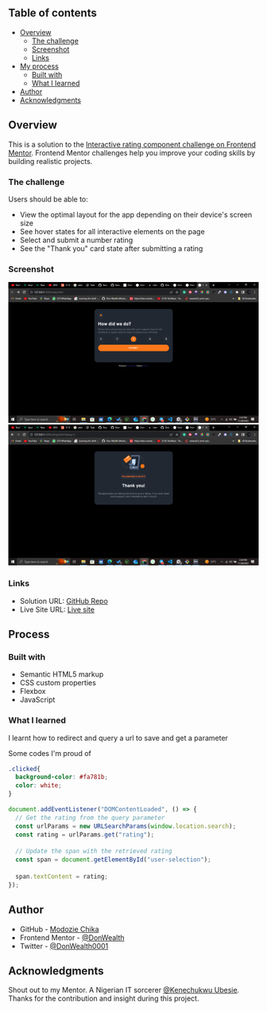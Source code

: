 ## Table of contents

- [Overview](#overview)
  - [The challenge](#the-challenge)
  - [Screenshot](#screenshot)
  - [Links](#links)
- [My process](#process)
  - [Built with](#built-with)
  - [What I learned](#what-i-learned)
- [Author](#author)
- [Acknowledgments](#acknowledgments)

## Overview

This is a solution to the [Interactive rating component challenge on Frontend Mentor](https://www.frontendmentor.io/challenges/interactive-rating-component-koxpeBUmI). Frontend Mentor challenges help you improve your coding skills by building realistic projects. 

### The challenge

Users should be able to:

- View the optimal layout for the app depending on their device's screen size
- See hover states for all interactive elements on the page
- Select and submit a number rating
- See the "Thank you" card state after submitting a rating

### Screenshot

![rating page](./images/Screenshot.png)
![submitted rating page](./images/Screenshot1.png)

### Links

- Solution URL: [GitHub Repo](https://github.com/Don-Wealth/interactive-rating)
- Live Site URL: [Live site](https://interactive-rating-indol.vercel.app/)

## Process
### Built with

- Semantic HTML5 markup
- CSS custom properties
- Flexbox
- JavaScript

### What I learned

I learnt how to redirect and query a url to save and get a parameter

Some codes I'm proud of
```css
.clicked{
  background-color: #fa781b;
  color: white;
}
```
```js
document.addEventListener("DOMContentLoaded", () => {
  // Get the rating from the query parameter
  const urlParams = new URLSearchParams(window.location.search);
  const rating = urlParams.get("rating");

  // Update the span with the retrieved rating
  const span = document.getElementById("user-selection");

  span.textContent = rating;
});
```


## Author

- GitHub - [Modozie Chika](https://github.com/Don-Wealth)
- Frontend Mentor - [@DonWealth](https://www.frontendmentor.io/profile/Don-Wealth)
- Twitter - [@DonWealth0001](https://twitter.com/DonWealth0001)

## Acknowledgments

Shout out to my Mentor. A Nigerian IT sorcerer
[@Kenechukwu Ubesie](https://github.com/Kenechvkwv). Thanks for the contribution and insight during this project.

